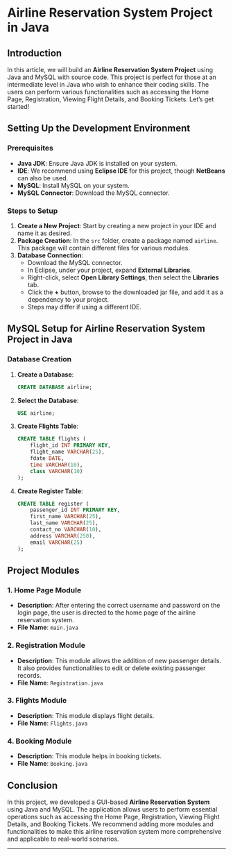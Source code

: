 

# Airline Reservation System Project in Java

## Introduction
In this article, we will build an **Airline Reservation System Project** using Java and MySQL with source code. This project is perfect for those at an intermediate level in Java who wish to enhance their coding skills. The users can perform various functionalities such as accessing the Home Page, Registration, Viewing Flight Details, and Booking Tickets. Let’s get started!

## Setting Up the Development Environment

### Prerequisites
- **Java JDK**: Ensure Java JDK is installed on your system.
- **IDE**: We recommend using **Eclipse IDE** for this project, though **NetBeans** can also be used.
- **MySQL**: Install MySQL on your system.
- **MySQL Connector**: Download the MySQL connector.

### Steps to Setup
1. **Create a New Project**: Start by creating a new project in your IDE and name it as desired.
2. **Package Creation**: In the `src` folder, create a package named `airline`. This package will contain different files for various modules.
3. **Database Connection**:
    - Download the MySQL connector.
    - In Eclipse, under your project, expand **External Libraries**.
    - Right-click, select **Open Library Settings**, then select the **Libraries** tab.
    - Click the **+** button, browse to the downloaded jar file, and add it as a dependency to your project.
    - Steps may differ if using a different IDE.

## MySQL Setup for Airline Reservation System Project in Java

### Database Creation
1. **Create a Database**:
    ```sql
    CREATE DATABASE airline;
    ```

2. **Select the Database**:
    ```sql
    USE airline;
    ```

3. **Create Flights Table**:
    ```sql
    CREATE TABLE flights (
        flight_id INT PRIMARY KEY,
        flight_name VARCHAR(25),
        fdate DATE,
        time VARCHAR(10),
        class VARCHAR(10)
    );
    ```

4. **Create Register Table**:
    ```sql
    CREATE TABLE register (
        passenger_id INT PRIMARY KEY,
        first_name VARCHAR(25),
        last_name VARCHAR(25),
        contact_no VARCHAR(10),
        address VARCHAR(250),
        email VARCHAR(25)
    );
    ```

## Project Modules

### 1. Home Page Module
- **Description**: After entering the correct username and password on the login page, the user is directed to the home page of the airline reservation system.
- **File Name**: `main.java`

### 2. Registration Module
- **Description**: This module allows the addition of new passenger details. It also provides functionalities to edit or delete existing passenger records.
- **File Name**: `Registration.java`

### 3. Flights Module
- **Description**: This module displays flight details.
- **File Name**: `Flights.java`

### 4. Booking Module
- **Description**: This module helps in booking tickets.
- **File Name**: `Booking.java`

## Conclusion
In this project, we developed a GUI-based **Airline Reservation System** using Java and MySQL. The application allows users to perform essential operations such as accessing the Home Page, Registration, Viewing Flight Details, and Booking Tickets. We recommend adding more modules and functionalities to make this airline reservation system more comprehensive and applicable to real-world scenarios.

---

